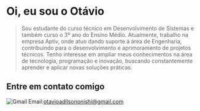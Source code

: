 # Oi, eu sou o Otávio

>Sou estudante do curso técnico em Desenvolvimento de Sistemas e também curso o 3º ano do Ensino Médio. Atualmente, trabalho na empresa Aptiv, onde atuo dando suporte à área de Engenharia, contribuindo para o desenvolvimento e aprimoramento de projetos técnicos.
Tenho interesse em ampliar meus conhecimentos na área de tecnologia, programação e inovação, buscando constantemente aprender e aplicar novas soluções práticas.

## Entre em contato comigo
![Gmail](https://img.shields.io/badge/Gmail-D14836?style=for-the-badge&logo=gmail&logoColor=white)
Email:otavioadilsononishi@gmail.com